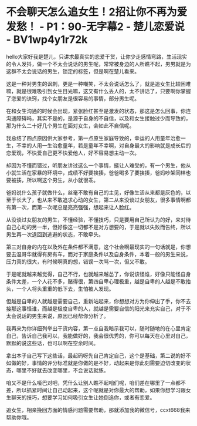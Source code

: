# 不会聊天怎么追女生！2招让你不再为爱发愁！ - P1：90-无字幕2 - 楚儿恋爱说 - BV1wp4y1r72k

hello大家好我是楚儿，只讲求最真实的恋爱干货，让你少走感情弯路，生活现实的令人发抖，做一个不太会说话的男生呢，常常被身边的人所瞧不起，男男就是为这群不太会说话的男生，锁定的标签，但是啊在楚儿看来。

这是一种对男生的讽刺，更是一种嘲笑，不太会说话怎么了，就是追女生比较困难嘛，就是很难吸引到女生目光嘛，这又有什么丢人的，太不讲话了，只要啊你掌握了恋爱的诀窍，找个女朋友是很容易的事情，部分男生呢。

在和女生沟通的时候会出现，紧张脸红甚至是激发的状态，那这是怎么回事，你连沟通障碍吗，其实不是的，是源于自身的不自信，以及和女生接触过少而导致的，那为什么二十好几个男生在面对女生，会如此不自信呢。

我总结了四点原因供大家参考，第一点原生家庭导致的，幸运的人用童年治愈一生，不幸的人用一生治愈童年，若是童年不幸啊，对自身最大的影响就是成长后的恋爱观，不快爱自己更不快爱他人，好不容易想主动一次。

却因为不懂而错过，听朋友讲过这么一个事情，挺让人难受的，有一个男生，他从小就生活在家暴的环境中，成绩不好要挨揍，爸爸喝多了要挨揍，爸妈吵架同样也要被揍，所以啊这个男生，从小就很乖。

爸妈说什么孩子就做什么，丝毫不敢有自己的主见，好像生活从来都是灰色的，以至于长大了，也从来不敢追求心动的女生，第二从来没谈过女朋友，很多事情啊都有第一次，而第一次呢总是亮亮强强，想起来让人脸红。

从没谈过女朋友的男生，不懂经验，不懂技巧，只是要用自己所认为的好，来对待自己心动的另一半，但好像这一切都不是对方想要的，于是就以失败而告终，所以男生再一次退回到逃避的状态，不敢牵头。

第三对自身的内在以及外在条件都不满意，这个社会啊最现实的一句话就是，你想要去温哥华就得有房有车，而对于家庭条件以及自身条件，本着一般的男生来说，压力真的很大，有时候啊真的想，错误一次骂一次，但又不敢。

于是呢就越来越觉得，自己不行，也就越来越怂了，你说该怪谁，好像只能怪自身条件太差，一个人花不多，赌得很，第四自卑心理极重，越是自卑的人越是不敢抬头，一个人将头重重的低下去，生怕被人发现。

但越是自卑的人就越是需要自己，重新站起来，你想想对方为你伸出了手，你不去接那这事怪谁，而越是极度自卑的人，就越是需要自信的阳光来充实自己，对于不太会说话的男生来说，原因已经帮你分析了。

我再来为你详细列举出干货内容，第一点自我暗示我可以，随时随地的在心里肯定自己，告诉自己我可以，我能做好的，我会很优秀的，你可以每天在心里对自己，默默的说这些话，也可以啊在空余时间。

拿出本子自己写下这些话，最起码呀先自己肯定自己，这个是基础，第二说的好不如做的好，事情的评分标准就是你做的是不好，动起来是你此刻需要迫切改变的状态，哪里不好就去改变哪里，不会说话就练。

咱又不是什么哑巴对吧，凭什么让别人瞧不起咱们呢，咱们差在哪里了一点都不差，所以抓紧时间让自己动起来，这个呢就是对你最大的帮助，如果你想学习跟女生聊天的技巧，想要学习如何吸引女生让她倒追你，或者有恋爱。

追女生，相亲挽回方面的情感问题需要帮助，那就添加我的微信号，ccxt668我来帮助你哦。